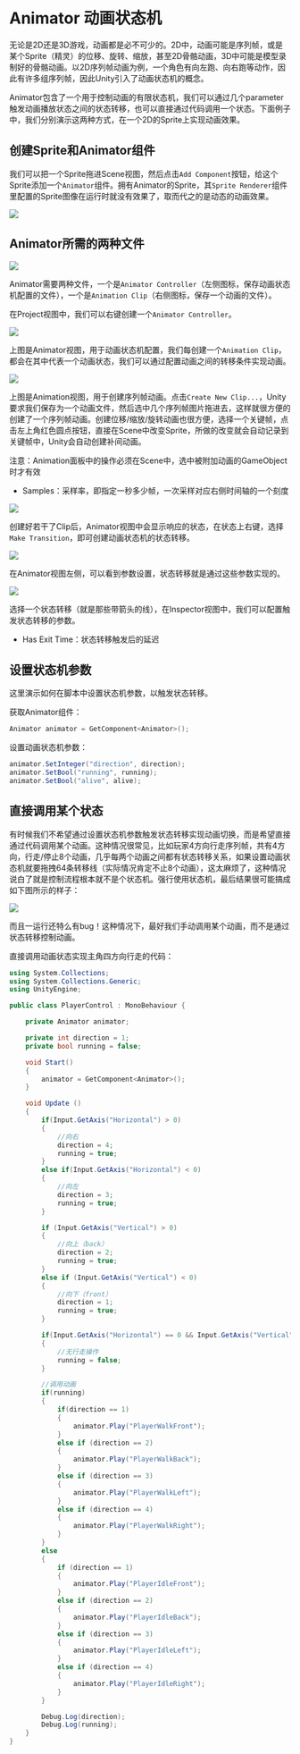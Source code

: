 # Animator 动画状态机

无论是2D还是3D游戏，动画都是必不可少的。2D中，动画可能是序列帧，或是某个Sprite（精灵）的位移、旋转、缩放，甚至2D骨骼动画，3D中可能是模型录制好的骨骼动画。以2D序列帧动画为例，一个角色有向左跑、向右跑等动作，因此有许多组序列帧，因此Unity引入了动画状态机的概念。

Animator包含了一个用于控制动画的有限状态机，我们可以通过几个parameter触发动画播放状态之间的状态转移，也可以直接通过代码调用一个状态。下面例子中，我们分别演示这两种方式，在一个2D的Sprite上实现动画效果。

## 创建Sprite和Animator组件

我们可以把一个Sprite拖进Scene视图，然后点击`Add Component`按钮，给这个Sprite添加一个`Animator`组件。拥有Animator的Sprite，其`Sprite Renderer`组件里配置的Sprite图像在运行时就没有效果了，取而代之的是动态的动画效果。

![](res/1.png)

## Animator所需的两种文件

![](res/2.png)

Animator需要两种文件，一个是`Animator Controller`（左侧图标，保存动画状态机配置的文件），一个是`Animation Clip`（右侧图标，保存一个动画的文件）。

在Project视图中，我们可以右键创建一个`Animator Controller`。

![](res/3.png)

上图是Animator视图，用于动画状态机配置，我们每创建一个`Animation Clip`，都会在其中代表一个动画状态，我们可以通过配置动画之间的转移条件实现动画。

![](res/4.png)

上图是Animation视图，用于创建序列帧动画。点击`Create New Clip...`，Unity要求我们保存为一个动画文件，然后选中几个序列帧图片拖进去，这样就很方便的创建了一个序列帧动画。创建位移/缩放/旋转动画也很方便，选择一个关键帧，点击左上角红色圆点按钮，直接在Scene中改变Sprite，所做的改变就会自动记录到关键帧中，Unity会自动创建补间动画。

注意：Animation面板中的操作必须在Scene中，选中被附加动画的GameObject时才有效

* Samples：采样率，即指定一秒多少帧，一次采样对应右侧时间轴的一个刻度

![](res/5.png)

创建好若干了Clip后，Animator视图中会显示响应的状态，在状态上右键，选择`Make Transition`，即可创建动画状态机的状态转移。

![](res/6.png)

在Animator视图左侧，可以看到参数设置，状态转移就是通过这些参数实现的。

![](res/7.png)

选择一个状态转移（就是那些带箭头的线），在Inspector视图中，我们可以配置触发状态转移的参数。

* Has Exit Time：状态转移触发后的延迟

## 设置状态机参数

这里演示如何在脚本中设置状态机参数，以触发状态转移。

获取Animator组件：

```csharp
Animator animator = GetComponent<Animator>();
```

设置动画状态机参数：

```csharp
animator.SetInteger("direction", direction);
animator.SetBool("running", running);
animator.SetBool("alive", alive);
```

## 直接调用某个状态

有时候我们不希望通过设置状态机参数触发状态转移实现动画切换，而是希望直接通过代码调用某个动画。这种情况很常见，比如玩家4方向行走序列帧，共有4方向，行走/停止8个动画，几乎每两个动画之间都有状态转移关系，如果设置动画状态机就要拖拽64条转移线（实际情况肯定不止8个动画），这太麻烦了，这种情况说白了就是控制流程根本就不是个状态机。强行使用状态机，最后结果很可能搞成如下图所示的样子：

![](res/8.png)

而且一运行还特么有bug！这种情况下，最好我们手动调用某个动画，而不是通过状态转移控制动画。

直接调用动画状态实现主角四方向行走的代码：

```csharp
using System.Collections;
using System.Collections.Generic;
using UnityEngine;

public class PlayerControl : MonoBehaviour {

    private Animator animator;

    private int direction = 1;
    private bool running = false;

    void Start()
    {
        animator = GetComponent<Animator>();
    }

	void Update ()
    {
		if(Input.GetAxis("Horizontal") > 0)
        {
            //向右
            direction = 4;
            running = true;
        }
        else if(Input.GetAxis("Horizontal") < 0)
        {
            //向左
            direction = 3;
            running = true;
        }

        if (Input.GetAxis("Vertical") > 0)
        {
            //向上（back）
            direction = 2;
            running = true;
        }
        else if (Input.GetAxis("Vertical") < 0)
        {
            //向下（front）
            direction = 1;
            running = true;
        }

        if(Input.GetAxis("Horizontal") == 0 && Input.GetAxis("Vertical") == 0)
        {
            //无行走操作
            running = false;
        }

        //调用动画
        if(running)
        {
            if(direction == 1)
            {
                animator.Play("PlayerWalkFront");
            }
            else if (direction == 2)
            {
                animator.Play("PlayerWalkBack");
            }
            else if (direction == 3)
            {
                animator.Play("PlayerWalkLeft");
            }
            else if (direction == 4)
            {
                animator.Play("PlayerWalkRight");
            }
        }
        else
        {
            if (direction == 1)
            {
                animator.Play("PlayerIdleFront");
            }
            else if (direction == 2)
            {
                animator.Play("PlayerIdleBack");
            }
            else if (direction == 3)
            {
                animator.Play("PlayerIdleLeft");
            }
            else if (direction == 4)
            {
                animator.Play("PlayerIdleRight");
            }
        }

        Debug.Log(direction);
        Debug.Log(running);
    }
}
```
